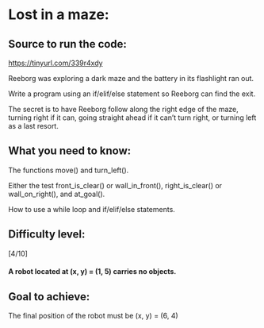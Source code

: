 
# Lost in a maze:
## Source to run the code: 
https://tinyurl.com/339r4xdy

Reeborg was exploring a dark maze and the battery in its flashlight ran out.

Write a program using an if/elif/else statement so Reeborg can find the exit. 

The secret is to have Reeborg follow along the right edge of the maze, turning right if it can, going straight ahead if it can’t turn right, or turning left as a last resort.

## What you need to know:
The functions move() and turn_left(). 

Either the test front_is_clear() or wall_in_front(), right_is_clear() or wall_on_right(), and at_goal().

How to use a while loop and if/elif/else statements.

## Difficulty level:
[4/10]

####  A robot located at (x, y) = (1, 5) carries no objects.

## Goal to achieve:
The final position of the robot must be (x, y) = (6, 4)

